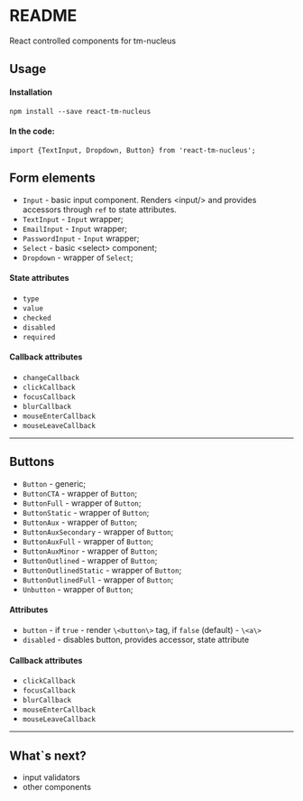 # README
React controlled components for tm-nucleus

## Usage

#### Installation
```
npm install --save react-tm-nucleus
```

#### In the code:
```
import {TextInput, Dropdown, Button} from 'react-tm-nucleus';
```

## Form elements

* `Input` - basic input component. Renders \<input/\> and provides accessors through `ref` to state attributes.
* `TextInput` - `Input` wrapper;
* `EmailInput` - `Input` wrapper;
* `PasswordInput` - `Input` wrapper;
* `Select` - basic \<select\> component;
* `Dropdown` - wrapper of `Select`;

#### State attributes
* `type`
* `value`
* `checked`
* `disabled`
* `required`

#### Callback attributes
* `changeCallback`
* `clickCallback`
* `focusCallback`
* `blurCallback`
* `mouseEnterCallback`
* `mouseLeaveCallback`

*****************************

## Buttons

* `Button` - generic;
* `ButtonCTA` - wrapper of `Button`;
* `ButtonFull` - wrapper of `Button`;
* `ButtonStatic` - wrapper of `Button`;
* `ButtonAux` - wrapper of `Button`;
* `ButtonAuxSecondary` - wrapper of `Button`;
* `ButtonAuxFull` - wrapper of `Button`;
* `ButtonAuxMinor` - wrapper of `Button`;
* `ButtonOutlined` - wrapper of `Button`;
* `ButtonOutlinedStatic` - wrapper of `Button`;
* `ButtonOutlinedFull` - wrapper of `Button`;
* `Unbutton` - wrapper of `Button`;

#### Attributes
* `button` - if `true` - render `\<button\>` tag, if `false` (default) - `\<a\>`
* `disabled` - disables button, provides accessor, state attribute

#### Callback attributes
* `clickCallback`
* `focusCallback`
* `blurCallback`
* `mouseEnterCallback`
* `mouseLeaveCallback`

*****************************


## What`s next?

* input validators
* other components